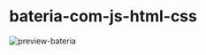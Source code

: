 # bateria-com-js-html-css
![preview-bateria](https://user-images.githubusercontent.com/64253043/126343672-8e6e5495-90ac-48d9-8205-9d6c194c2289.PNG)
